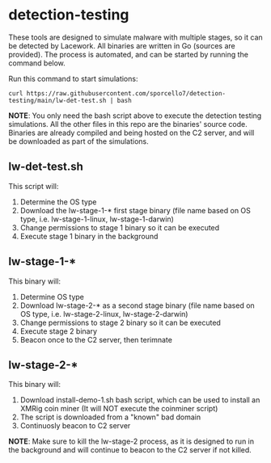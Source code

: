 # detection-testing
These tools are designed to simulate malware with multiple stages, so it can be detected by Lacework. All binaries are written in Go (sources are provided). The process is automated, and can be started by running the command below.

Run this command to start simulations:

```
curl https://raw.githubusercontent.com/sporcello7/detection-testing/main/lw-det-test.sh | bash
```

**NOTE**: You only need the bash script above to execute the detection testing simulations. All the other files in this repo are the binaries' source code. Binaries are already compiled and being hosted on the C2 server, and will be downloaded as part of the simulations.


lw-det-test.sh
--------------
This script will:
  1. Determine the OS type
  2. Download the lw-stage-1-* first stage binary (file name based on OS type, i.e. lw-stage-1-linux, lw-stage-1-darwin)
  3. Change permissions to stage 1 binary so it can be executed
  4. Execute stage 1 binary in the background


lw-stage-1-*
---------------
This binary will:
  1. Determine OS type
  2. Download lw-stage-2-* as a second stage binary (file name based on OS type, i.e. lw-stage-2-linux, lw-stage-2-darwin)
  3. Change permissions to stage 2 binary so it can be executed
  4. Execute stage 2 binary
  5. Beacon once to the C2 server, then terimnate


lw-stage-2-*
--------------
This binary will:
  1. Download install-demo-1.sh bash script, which can be used to install an XMRig coin miner
     (It will NOT execute the coinminer script)
  2. The script is downloaded from a "known" bad domain
  3. Continuosly beacon to C2 server

**NOTE**: Make sure to kill the lw-stage-2 process, as it is designed to run in the background and will continue to beacon to the C2 server if not killed.
